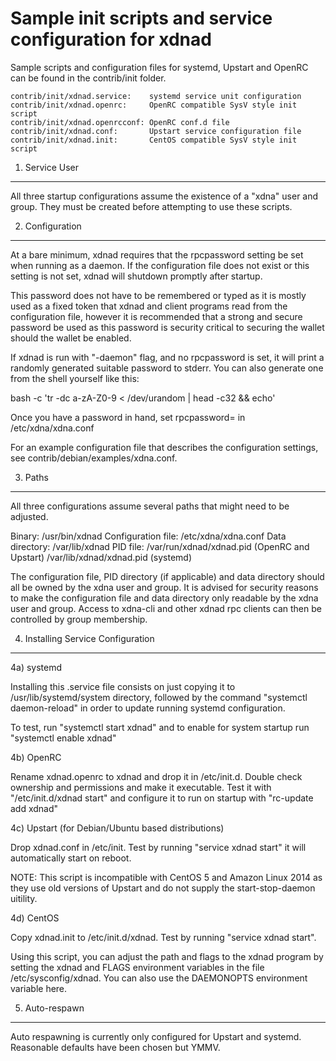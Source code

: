 Sample init scripts and service configuration for xdnad
==========================================================

Sample scripts and configuration files for systemd, Upstart and OpenRC
can be found in the contrib/init folder.

    contrib/init/xdnad.service:    systemd service unit configuration
    contrib/init/xdnad.openrc:     OpenRC compatible SysV style init script
    contrib/init/xdnad.openrcconf: OpenRC conf.d file
    contrib/init/xdnad.conf:       Upstart service configuration file
    contrib/init/xdnad.init:       CentOS compatible SysV style init script

1. Service User
---------------------------------

All three startup configurations assume the existence of a "xdna" user
and group.  They must be created before attempting to use these scripts.

2. Configuration
---------------------------------

At a bare minimum, xdnad requires that the rpcpassword setting be set
when running as a daemon.  If the configuration file does not exist or this
setting is not set, xdnad will shutdown promptly after startup.

This password does not have to be remembered or typed as it is mostly used
as a fixed token that xdnad and client programs read from the configuration
file, however it is recommended that a strong and secure password be used
as this password is security critical to securing the wallet should the
wallet be enabled.

If xdnad is run with "-daemon" flag, and no rpcpassword is set, it will
print a randomly generated suitable password to stderr.  You can also
generate one from the shell yourself like this:

bash -c 'tr -dc a-zA-Z0-9 < /dev/urandom | head -c32 && echo'

Once you have a password in hand, set rpcpassword= in /etc/xdna/xdna.conf

For an example configuration file that describes the configuration settings,
see contrib/debian/examples/xdna.conf.

3. Paths
---------------------------------

All three configurations assume several paths that might need to be adjusted.

Binary:              /usr/bin/xdnad
Configuration file:  /etc/xdna/xdna.conf
Data directory:      /var/lib/xdnad
PID file:            /var/run/xdnad/xdnad.pid (OpenRC and Upstart)
                     /var/lib/xdnad/xdnad.pid (systemd)

The configuration file, PID directory (if applicable) and data directory
should all be owned by the xdna user and group.  It is advised for security
reasons to make the configuration file and data directory only readable by the
xdna user and group.  Access to xdna-cli and other xdnad rpc clients
can then be controlled by group membership.

4. Installing Service Configuration
-----------------------------------

4a) systemd

Installing this .service file consists on just copying it to
/usr/lib/systemd/system directory, followed by the command
"systemctl daemon-reload" in order to update running systemd configuration.

To test, run "systemctl start xdnad" and to enable for system startup run
"systemctl enable xdnad"

4b) OpenRC

Rename xdnad.openrc to xdnad and drop it in /etc/init.d.  Double
check ownership and permissions and make it executable.  Test it with
"/etc/init.d/xdnad start" and configure it to run on startup with
"rc-update add xdnad"

4c) Upstart (for Debian/Ubuntu based distributions)

Drop xdnad.conf in /etc/init.  Test by running "service xdnad start"
it will automatically start on reboot.

NOTE: This script is incompatible with CentOS 5 and Amazon Linux 2014 as they
use old versions of Upstart and do not supply the start-stop-daemon uitility.

4d) CentOS

Copy xdnad.init to /etc/init.d/xdnad. Test by running "service xdnad start".

Using this script, you can adjust the path and flags to the xdnad program by
setting the xdnad and FLAGS environment variables in the file
/etc/sysconfig/xdnad. You can also use the DAEMONOPTS environment variable here.

5. Auto-respawn
-----------------------------------

Auto respawning is currently only configured for Upstart and systemd.
Reasonable defaults have been chosen but YMMV.
